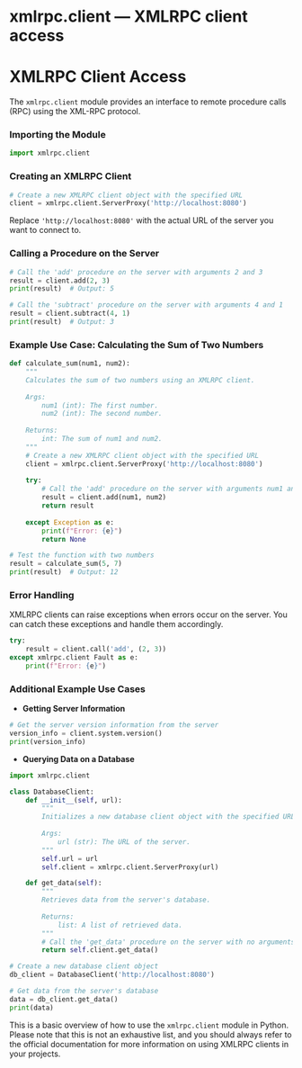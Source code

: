 # xmlrpc.client — XMLRPC client access

**XMLRPC Client Access**
==========================

The `xmlrpc.client` module provides an interface to remote procedure calls (RPC) using the XML-RPC protocol.

### Importing the Module
```python
import xmlrpc.client
```

### Creating an XMLRPC Client
```python
# Create a new XMLRPC client object with the specified URL
client = xmlrpc.client.ServerProxy('http://localhost:8080')
```
Replace `'http://localhost:8080'` with the actual URL of the server you want to connect to.

### Calling a Procedure on the Server
```python
# Call the 'add' procedure on the server with arguments 2 and 3
result = client.add(2, 3)
print(result)  # Output: 5

# Call the 'subtract' procedure on the server with arguments 4 and 1
result = client.subtract(4, 1)
print(result)  # Output: 3
```
### Example Use Case: Calculating the Sum of Two Numbers
```python
def calculate_sum(num1, num2):
    """
    Calculates the sum of two numbers using an XMLRPC client.
    
    Args:
        num1 (int): The first number.
        num2 (int): The second number.
    
    Returns:
        int: The sum of num1 and num2.
    """
    # Create a new XMLRPC client object with the specified URL
    client = xmlrpc.client.ServerProxy('http://localhost:8080')
    
    try:
        # Call the 'add' procedure on the server with arguments num1 and num2
        result = client.add(num1, num2)
        return result
    
    except Exception as e:
        print(f"Error: {e}")
        return None

# Test the function with two numbers
result = calculate_sum(5, 7)
print(result)  # Output: 12
```
### Error Handling

XMLRPC clients can raise exceptions when errors occur on the server. You can catch these exceptions and handle them accordingly.
```python
try:
    result = client.call('add', (2, 3))
except xmlrpc.client Fault as e:
    print(f"Error: {e}")
```
### Additional Example Use Cases

*   **Getting Server Information**

```python
# Get the server version information from the server
version_info = client.system.version()
print(version_info)
```

*   **Querying Data on a Database**

```python
import xmlrpc.client

class DatabaseClient:
    def __init__(self, url):
        """
        Initializes a new database client object with the specified URL.
        
        Args:
            url (str): The URL of the server.
        """
        self.url = url
        self.client = xmlrpc.client.ServerProxy(url)

    def get_data(self):
        """
        Retrieves data from the server's database.
        
        Returns:
            list: A list of retrieved data.
        """
        # Call the 'get_data' procedure on the server with no arguments
        return self.client.get_data()

# Create a new database client object
db_client = DatabaseClient('http://localhost:8080')

# Get data from the server's database
data = db_client.get_data()
print(data)
```
This is a basic overview of how to use the `xmlrpc.client` module in Python. Please note that this is not an exhaustive list, and you should always refer to the official documentation for more information on using XMLRPC clients in your projects.
